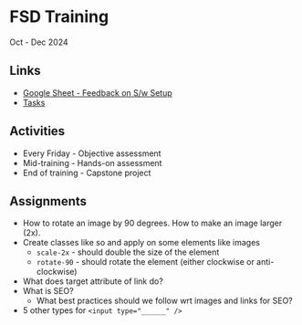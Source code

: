 # FSD Training
Oct - Dec 2024

## Links
- [Google Sheet - Feedback on S/w Setup](https://docs.google.com/spreadsheets/d/1cN22RSg9QZIKSnJjBJODqq8zosfNIeFyD40hoiAzppU/edit?usp=sharing)
- [Tasks](https://docs.google.com/spreadsheets/d/10G59vSyykdzWoUrK_CbA4GHObp4EfaCoCYaGuqdd6Rw/edit?usp=sharing)

## Activities
- Every Friday - Objective assessment
- Mid-training - Hands-on assessment
- End of training - Capstone project

## Assignments
- How to rotate an image by 90 degrees. How to make an image larger (2x).
- Create classes like so and apply on some elements like images
    - `scale-2x` - should double the size of the element
    - `rotate-90` - should rotate the element (either clockwise or anti-clockwise)
- What does target attribute of link do?
- What is SEO?
    - What best practices should we follow wrt images and links for SEO?
- 5 other types for `<input type="______" />`